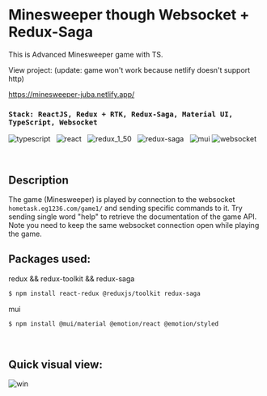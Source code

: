 # Minesweeper though Websocket + Redux-Saga

This is Advanced Minesweeper game with TS.

View project: (update: game won't work because netlify doesn't support http)
 
https://minesweeper-juba.netlify.app/


### `Stack: ReactJS, Redux + RTK, Redux-Saga, Material UI, TypeScript, Websocket`
![typescript](https://user-images.githubusercontent.com/53910160/196903147-5a87a3cf-19e9-4c73-9aba-04ad57edd411.png) &nbsp; 
![react](https://user-images.githubusercontent.com/53910160/188648232-4b64538e-aba0-497f-ae02-e6832d5477c5.png) &nbsp;
![redux_1_50](https://user-images.githubusercontent.com/53910160/189751514-7fb97131-f9dc-440b-913b-8a2db88c591d.png) &nbsp;
![redux-saga](https://user-images.githubusercontent.com/53910160/196902383-af69bc0e-7ee8-40fd-afd2-020f76d13891.png) &nbsp;
![mui](https://user-images.githubusercontent.com/53910160/189752984-de15336a-8127-41f8-98a1-0c7cf7c34a8e.png)
![websocket](https://user-images.githubusercontent.com/53910160/196903773-cd8189a2-a61f-49ce-9062-0140d31f8a9e.png)

<br />

## Description
The game (Minesweeper) is played by connection to the websocket 
`hometask.eg1236.com/game1/`
and sending specific commands to it. Try sending single word "help" to retrieve the documentation of the game API. Note you need to keep the same websocket connection open while playing the game.
<br />
## Packages used:
  redux && redux-toolkit && redux-saga
  ```sh
  $ npm install react-redux @reduxjs/toolkit redux-saga
  
  ```

  mui
  
  ```sh
  $ npm install @mui/material @emotion/react @emotion/styled
  
  ```
<br />

## Quick visual view:
![win](https://user-images.githubusercontent.com/53910160/196909907-cc88eed3-3cb9-4de0-b8f9-955349dffdac.png)
